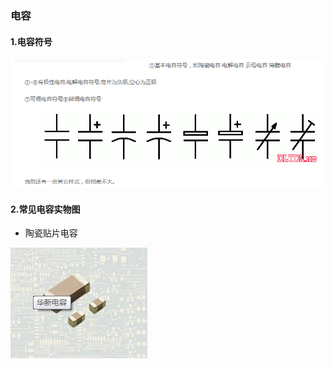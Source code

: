 
### 电容
#### 1.电容符号
![](/assets/电容符号.png)

#### 2.常见电容实物图
 
 * 陶瓷贴片电容
 
 ![](/assets/陶瓷贴片电容实物图.jpg)
